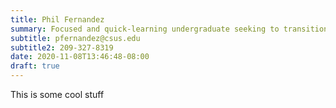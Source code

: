 ```yaml
---
title: Phil Fernandez
summary: Focused and quick-learning undergraduate seeking to transition from education into the workplace. Experience with team leadership, object oriented programming, and full stack web development and deployment. Active in the open-source community, with demonstrable projects and contributions showcasing skills.
subtitle: pfernandez@csus.edu
subtitle2: 209-327-8319
date: 2020-11-08T13:46:48-08:00
draft: true
---
```


This is some cool stuff
